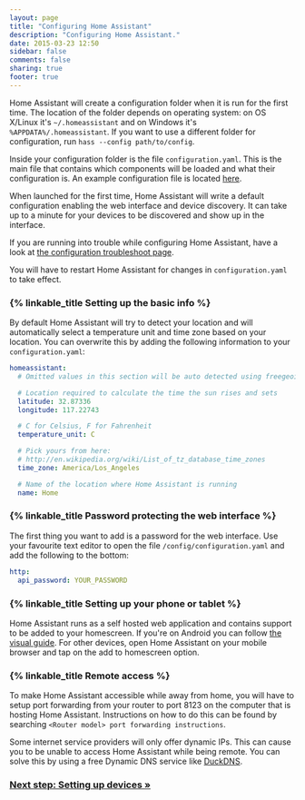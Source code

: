 ```yaml
---
layout: page
title: "Configuring Home Assistant"
description: "Configuring Home Assistant."
date: 2015-03-23 12:50
sidebar: false
comments: false
sharing: true
footer: true
---
```


Home Assistant will create a configuration folder when it is run for the first time. The location of the folder depends on operating system: on OS X/Linux it's `~/.homeassistant` and on Windows it's `%APPDATA%/.homeassistant`. If you want to use a different folder for configuration, run `hass --config path/to/config`.

Inside your configuration folder is the file `configuration.yaml`. This is the main file that contains which components will be loaded and what their configuration is. An example configuration file is located [here](https://github.com/balloob/home-assistant/blob/master/config/configuration.yaml.example).

When launched for the first time, Home Assistant will write a default configuration enabling the web interface and device discovery. It can take up to a minute for your devices to be discovered and show up in the interface.

If you are running into trouble while configuring Home Assistant, have a look at [the configuration troubleshoot page](/getting-started/troubleshooting-configuration/).

<p class='note'>
  You will have to restart Home Assistant for changes in <code>configuration.yaml</code> to take effect.
</p>

### {% linkable_title Setting up the basic info %}

By default Home Assistant will try to detect your location and will automatically select a temperature unit and time zone based on your location. You can overwrite this by adding the following information to your `configuration.yaml`:

```yaml
homeassistant:
  # Omitted values in this section will be auto detected using freegeoip.net

  # Location required to calculate the time the sun rises and sets
  latitude: 32.87336
  longitude: 117.22743

  # C for Celsius, F for Fahrenheit
  temperature_unit: C

  # Pick yours from here:
  # http://en.wikipedia.org/wiki/List_of_tz_database_time_zones
  time_zone: America/Los_Angeles

  # Name of the location where Home Assistant is running
  name: Home
```

### {% linkable_title Password protecting the web interface %}

The first thing you want to add is a password for the web interface. Use your favourite text editor to open the file `/config/configuration.yaml` and add the following to the bottom:

```yaml
http:
  api_password: YOUR_PASSWORD
```

### {% linkable_title Setting up your phone or tablet %}

Home Assistant runs as a self hosted web application and contains support to be added to your homescreen. If you're on Android you can follow [the visual guide]({{site_root}}/getting-started/android/). For other devices, open Home Assistant on your mobile browser and tap on the add to homescreen option.

### {% linkable_title Remote access %}

To make Home Assistant accessible while away from home, you will have to setup port forwarding from your router to port 8123 on the computer that is hosting Home Assistant. Instructions on how to do this can be found by searching `<Router model> port forwarding instructions`.

Some internet service providers will only offer dynamic IPs. This can cause you to be unable to access Home Assistant while being remote. You can solve this by using a free Dynamic DNS service like [DuckDNS](https://www.duckdns.org/).

### [Next step: Setting up devices &raquo;](/getting-started/devices/)
